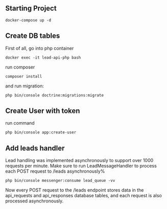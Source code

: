 ##  Starting Project
```
docker-compose up -d
```

##  Create DB tables

First of all, go into php container
```
docker exec -it lead-api-php bash
```
run composer
```
composer install
```
and run migration:
```
php bin/console doctrine:migrations:migrate
```

##  Create User with token
run command
```
php bin/console app:create-user
```

## Add leads handler
Lead handling was implemented asynchronously to support over 1000 requests per minute. Make sure to run LeadMessageHandler to process each POST request to /leads asynchronously%
```
php bin/console messenger:consume lead_queue -vv
```

Now every POST request to the /leads endpoint stores data in the api_requests and api_responses database tables, and each request is also processed asynchronously.